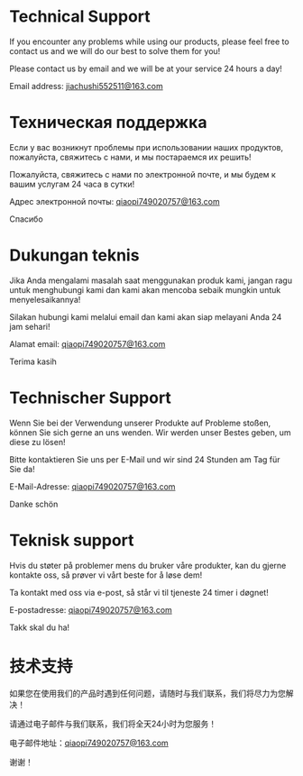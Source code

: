 # Technical Support
If you encounter any problems while using our products, please feel free to contact us and we will do our best to solve them for you!

Please contact us by email and we will be at your service 24 hours a day!

Email address: jiachushi552511@163.com

# Техническая поддержка
Если у вас возникнут проблемы при использовании наших продуктов, пожалуйста, свяжитесь с нами, и мы постараемся их решить!

Пожалуйста, свяжитесь с нами по электронной почте, и мы будем к вашим услугам 24 часа в сутки!

Адрес электронной почты: qiaopi749020757@163.com

Спасибо

# Dukungan teknis
Jika Anda mengalami masalah saat menggunakan produk kami, jangan ragu untuk menghubungi kami dan kami akan mencoba sebaik mungkin untuk menyelesaikannya!

Silakan hubungi kami melalui email dan kami akan siap melayani Anda 24 jam sehari!

Alamat email: qiaopi749020757@163.com

Terima kasih

# Technischer Support

Wenn Sie bei der Verwendung unserer Produkte auf Probleme stoßen, können Sie sich gerne an uns wenden. Wir werden unser Bestes geben, um diese zu lösen!

Bitte kontaktieren Sie uns per E-Mail und wir sind 24 Stunden am Tag für Sie da!

E-Mail-Adresse: qiaopi749020757@163.com

Danke schön

# Teknisk support

Hvis du støter på problemer mens du bruker våre produkter, kan du gjerne kontakte oss, så prøver vi vårt beste for å løse dem!

Ta kontakt med oss via e-post, så står vi til tjeneste 24 timer i døgnet!

E-postadresse: qiaopi749020757@163.com

Takk skal du ha!

# 技术支持

如果您在使用我们的产品时遇到任何问题，请随时与我们联系，我们将尽力为您解决！

请通过电子邮件与我们联系，我们将全天24小时为您服务！

电子邮件地址：qiaopi749020757@163.com

谢谢！

